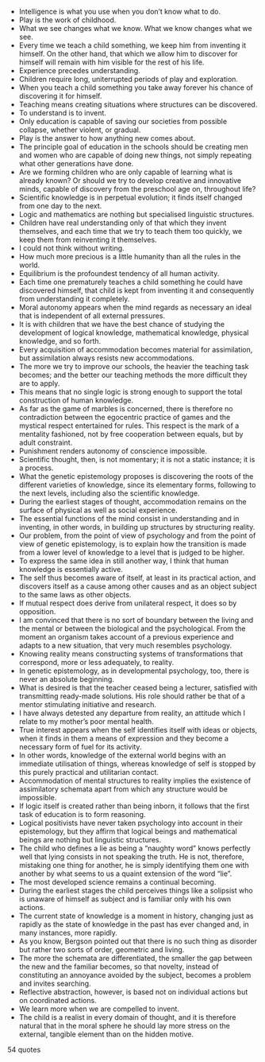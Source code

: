  - Intelligence is what you use when you don’t know what to do.
 - Play is the work of childhood.
 - What we see changes what we know. What we know changes what we see.
 - Every time we teach a child something, we keep him from inventing it himself. On the other hand, that which we allow him to discover for himself will remain with him visible for the rest of his life.
 - Experience precedes understanding.
 - Children require long, uniterrupted periods of play and exploration.
 - When you teach a child something you take away forever his chance of discovering it for himself.
 - Teaching means creating situations where structures can be discovered.
 - To understand is to invent.
 - Only education is capable of saving our societies from possible collapse, whether violent, or gradual.
 - Play is the answer to how anything new comes about.
 - The principle goal of education in the schools should be creating men and women who are capable of doing new things, not simply repeating what other generations have done.
 - Are we forming children who are only capable of learning what is already known? Or should we try to develop creative and innovative minds, capable of discovery from the preschool age on, throughout life?
 - Scientific knowledge is in perpetual evolution; it finds itself changed from one day to the next.
 - Logic and mathematics are nothing but specialised linguistic structures.
 - Children have real understanding only of that which they invent themselves, and each time that we try to teach them too quickly, we keep them from reinventing it themselves.
 - I could not think without writing.
 - How much more precious is a little humanity than all the rules in the world.
 - Equilibrium is the profoundest tendency of all human activity.
 - Each time one prematurely teaches a child something he could have discovered himself, that child is kept from inventing it and consequently from understanding it completely.
 - Moral autonomy appears when the mind regards as necessary an ideal that is independent of all external pressures.
 - It is with children that we have the best chance of studying the development of logical knowledge, mathematical knowledge, physical knowledge, and so forth.
 - Every acquisition of accommodation becomes material for assimilation, but assimilation always resists new accommodations.
 - The more we try to improve our schools, the heavier the teaching task becomes; and the better our teaching methods the more difficult they are to apply.
 - This means that no single logic is strong enough to support the total construction of human knowledge.
 - As far as the game of marbles is concerned, there is therefore no contradiction between the egocentric practice of games and the mystical respect entertained for rules. This respect is the mark of a mentality fashioned, not by free cooperation between equals, but by adult constraint.
 - Punishment renders autonomy of conscience impossible.
 - Scientific thought, then, is not momentary; it is not a static instance; it is a process.
 - What the genetic epistemology proposes is discovering the roots of the different varieties of knowledge, since its elementary forms, following to the next levels, including also the scientific knowledge.
 - During the earliest stages of thought, accommodation remains on the surface of physical as well as social experience.
 - The essential functions of the mind consist in understanding and in inventing, in other words, in building up structures by structuring reality.
 - Our problem, from the point of view of psychology and from the point of view of genetic epistemology, is to explain how the transition is made from a lower level of knowledge to a level that is judged to be higher.
 - To express the same idea in still another way, I think that human knowledge is essentially active.
 - The self thus becomes aware of itself, at least in its practical action, and discovers itself as a cause among other causes and as an object subject to the same laws as other objects.
 - If mutual respect does derive from unilateral respect, it does so by opposition.
 - I am convinced that there is no sort of boundary between the living and the mental or between the biological and the psychological. From the moment an organism takes account of a previous experience and adapts to a new situation, that very much resembles psychology.
 - Knowing reality means constructing systems of transformations that correspond, more or less adequately, to reality.
 - In genetic epistemology, as in developmental psychology, too, there is never an absolute beginning.
 - What is desired is that the teacher ceased being a lecturer, satisfied with transmitting ready-made solutions. His role should rather be that of a mentor stimulating initiative and research.
 - I have always detested any departure from reality, an attitude which I relate to my mother’s poor mental health.
 - True interest appears when the self identifies itself with ideas or objects, when it finds in them a means of expression and they become a necessary form of fuel for its activity.
 - In other words, knowledge of the external world begins with an immediate utilisation of things, whereas knowledge of self is stopped by this purely practical and utilitarian contact.
 - Accommodation of mental structures to reality implies the existence of assimilatory schemata apart from which any structure would be impossible.
 - If logic itself is created rather than being inborn, it follows that the first task of education is to form reasoning.
 - Logical positivists have never taken psychology into account in their epistemology, but they affirm that logical beings and mathematical beings are nothing but linguistic structures.
 - The child who defines a lie as being a “naughty word” knows perfectly well that lying consists in not speaking the truth. He is not, therefore, mistaking one thing for another, he is simply identifying them one with another by what seems to us a quaint extension of the word “lie”.
 - The most developed science remains a continual becoming.
 - During the earliest stages the child perceives things like a solipsist who is unaware of himself as subject and is familiar only with his own actions.
 - The current state of knowledge is a moment in history, changing just as rapidly as the state of knowledge in the past has ever changed and, in many instances, more rapidly.
 - As you know, Bergson pointed out that there is no such thing as disorder but rather two sorts of order, geometric and living.
 - The more the schemata are differentiated, the smaller the gap between the new and the familiar becomes, so that novelty, instead of constituting an annoyance avoided by the subject, becomes a problem and invites searching.
 - Reflective abstraction, however, is based not on individual actions but on coordinated actions.
 - We learn more when we are compelled to invent.
 - The child is a realist in every domain of thought, and it is therefore natural that in the moral sphere he should lay more stress on the external, tangible element than on the hidden motive.

54 quotes